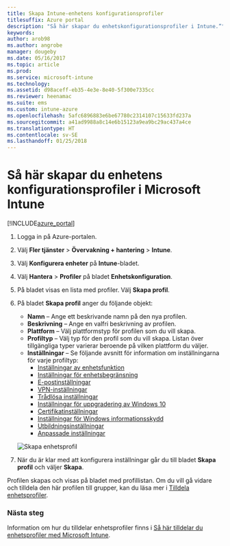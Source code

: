 ```yaml
---
title: Skapa Intune-enhetens konfigurationsprofiler
titlesuffix: Azure portal
description: "Så här skapar du enhetskonfigurationsprofiler i Intune.”"
keywords: 
author: arob98
ms.author: angrobe
manager: dougeby
ms.date: 05/16/2017
ms.topic: article
ms.prod: 
ms.service: microsoft-intune
ms.technology: 
ms.assetid: d98aceff-eb35-4e3e-8e40-5f300e7335cc
ms.reviewer: heenamac
ms.suite: ems
ms.custom: intune-azure
ms.openlocfilehash: 5afc6896883e6be67780c2314107c15633fd237a
ms.sourcegitcommit: a41ad9988a8c14e6b15123a9ea9bc29ac437a4ce
ms.translationtype: HT
ms.contentlocale: sv-SE
ms.lasthandoff: 01/25/2018
---
```

# <a name="how-to-create-device-configuration-profiles-in-microsoft-intune"></a>Så här skapar du enhetens konfigurationsprofiler i Microsoft Intune

[!INCLUDE[azure_portal](./includes/azure_portal.md)]


1. Logga in på Azure-portalen.
2. Välj **Fler tjänster** > **Övervakning + hantering** > **Intune**.
3. Välj **Konfigurera enheter** på **Intune**-bladet.
2. Välj **Hantera** > **Profiler** på bladet **Enhetskonfiguration**.
2. På bladet visas en lista med profiler. Välj **Skapa profil**.
3. På bladet **Skapa profil** anger du följande objekt:
    - **Namn** – Ange ett beskrivande namn på den nya profilen.
    - **Beskrivning** – Ange en valfri beskrivning av profilen.
    - **Plattform** – Välj plattformstyp för profilen som du vill skapa.
    - **Profiltyp** – Välj typ för den profil som du vill skapa. Listan över tillgängliga typer varierar beroende på vilken plattform du väljer.
    - **Inställningar** – Se följande avsnitt för information om inställningarna för varje profiltyp:
        -  [Inställningar av enhetsfunktion](device-features-configure.md)
        -  [Inställningar för enhetsbegränsning](device-restrictions-configure.md)
        -  [E-postinställningar](email-settings-configure.md)
        -  [VPN-inställningar](vpn-settings-configure.md)
        -  [Trådlösa inställningar](wi-fi-settings-configure.md)
        -  [Inställningar för uppgradering av Windows 10](edition-upgrade-configure-windows-10.md)
        -  [Certifikatinställningar](certificates-configure.md)
        -  [Inställningar för Windows informationsskydd](windows-information-protection-configure.md)
        -  [Utbildningsinställningar](education-settings-configure.md)
        -  [Anpassade inställningar](custom-settings-configure.md)

    ![Skapa enhetsprofil](./media/create-device-profile.png)
4. När du är klar med att konfigurera inställningar går du till bladet **Skapa profil** och väljer **Skapa**.

Profilen skapas och visas på bladet med profillistan.
Om du vill gå vidare och tilldela den här profilen till grupper, kan du läsa mer i [Tilldela enhetsprofiler](device-profile-assign.md).


### <a name="next-steps"></a>Nästa steg
Information om hur du tilldelar enhetsprofiler finns i [Så här tilldelar du enhetsprofiler med Microsoft Intune](device-profile-assign.md).
